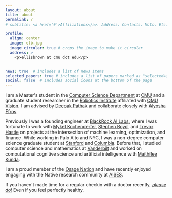 ```yaml
---
layout: about
title: about
permalink: /
# subtitle: <a href='#'>Affiliations</a>. Address. Contacts. Moto. Etc.

profile:
  align: center
  image: elb.jpg
  image_circular: true # crops the image to make it circular
  address: >
    <p>ellisbrown at cmu dot edu</p>


news: true  # includes a list of news items
selected_papers: true # includes a list of papers marked as "selected={true}"
social: false  # includes social icons at the bottom of the page
---
```


<!-- Write your biography here. Tell the world about yourself. Link to your favorite [subreddit](http://reddit.com). You can put a picture in, too. The code is already in, just name your picture `prof_pic.jpg` and put it in the `img/` folder.

Put your address / P.O. box / other info right below your picture. You can also disable any these elements by editing `profile` property of the YAML header of your `_pages/about.md`. Edit `_bibliography/papers.bib` and Jekyll will render your [publications page](/al-folio/publications/) automatically.

Link to your social media connections, too. This theme is set up to use [Font Awesome icons](http://fortawesome.github.io/Font-Awesome/) and [Academicons](https://jpswalsh.github.io/academicons/), like the ones below. Add your Facebook, Twitter, LinkedIn, Google Scholar, or just disable all of them.
 -->

I am a Master's student in the [Computer Science Department](http://csd.cmu.edu/) at [CMU](https://www.cmu.edu/) and a graduate student researcher in the [Robotics Institute](http://www.ri.cmu.edu/) affiliated with [CMU Vision](https://cmu-vision.github.io/). I am advised by [Deepak Pathak](http://www.cs.cmu.edu/~dpathak/) and collaborate closely with [Alyosha Efros](http://www.cs.berkeley.edu/~efros/).

Previously I was a founding engineer at [BlackRock AI Labs](http://www.blackrock.com/corporate/ai), where I was fortunate to work with 
[Mykel Kochenderfer](http://mykel.kochenderfer.com/),
[Stephen Boyd](http://web.stanford.edu/~boyd/),
and [Trevor Hastie](http://web.stanford.edu/~hastie/)
on projects at the intersection of machine learning, optimization, and finance.
While working in Palo Alto and NYC, I was a non-degree computer science graduate student at [Stanford](http://www.stanford.edu/) and [Columbia](http://www.columbia.edu/).
Before that, I studied computer science and mathematics at [Vanderbilt](http://www.vanderbilt.edu/) and worked on computational cognitive science and artificial intelligence with [Maithilee Kunda](http://my.vanderbilt.edu/mkunda/).



I am a proud member of the [Osage Nation](http://www.osagenation-nsn.gov/) and have recently enjoyed engaging with the Native research community at [AISES](http://conference.aises.org/).

If you haven't made time for a regular checkin with a doctor recently, [*please do!*](/life/make-time-for-the-doctor/) Even if you feel perfectly healthy.
